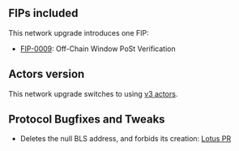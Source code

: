 ## FIPs included

This network upgrade introduces one FIP:

- [FIP-0009](https://github.com/filecoin-project/FIPs/blob/master/FIPS/fip-0010.md): Off-Chain Window PoSt Verification

## Actors version

This network upgrade switches to using [v3 actors](https://github.com/filecoin-project/specs-actors/releases/tag/v3.0.3).

## Protocol Bugfixes and Tweaks

- Deletes the null BLS address, and forbids its creation: [Lotus PR](https://github.com/filecoin-project/lotus/pull/5638)